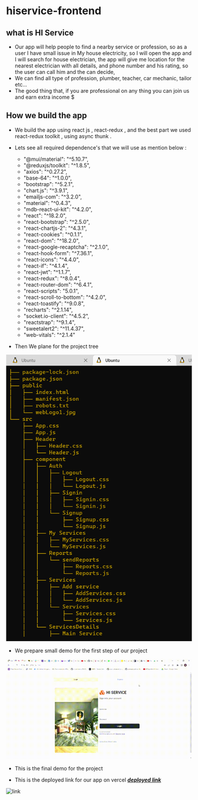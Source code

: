 # hiservice-frontend

## what is HI Service 

* Our app will help people to find a nearby service or profession, so as a user I have small issue in My house electricity, so I will open the app and I will search for house electrician, the app will give me location for the nearest electrician with all details, and phone number and his rating, so the user can call him and the can decide,
* We can find all type of profession, plumber, teacher, car mechanic, tailor etc…
* The good thing that, if you are professional on any thing you can join us and earn extra income $ 

## How we build the app 

* We build the app using react js , react-redux , and the best part we used react-redux toolkit , using async thunk .


* Lets see all required dependence's that we will use as mention below :

    * "@mui/material": "^5.10.7",
    * "@reduxjs/toolkit": "^1.8.5",
    * "axios": "^0.27.2",
    * "base-64": "^1.0.0",
    * "bootstrap": "^5.2.1",
    * "chart.js": "^3.9.1",
    * "emailjs-com": "^3.2.0",
    * "material": "^0.4.3",
    * "mdb-react-ui-kit": "^4.2.0",
    * "react": "^18.2.0",
    * "react-bootstrap": "^2.5.0",
    * "react-chartjs-2": "^4.3.1",
    * "react-cookies": "^0.1.1",
    * "react-dom": "^18.2.0",
    * "react-google-recaptcha": "^2.1.0",
    * "react-hook-form": "^7.36.1",
    * "react-icons": "^4.4.0",
    * "react-if": "^4.1.4",
    * "react-jwt": "^1.1.7",
    * "react-redux": "^8.0.4",
    * "react-router-dom": "^6.4.1",
    * "react-scripts": "5.0.1",
    * "react-scroll-to-bottom": "^4.2.0",
    * "react-toastify": "^9.0.8",
    * "recharts": "^2.1.14",
    * "socket.io-client": "^4.5.2",
    * "reactstrap": "^9.1.4",
    * "sweetalert2": "^11.4.37",
    * "web-vitals": "^2.1.4"


* Then We plane for the project tree 

![link](./images/Screenshot%20(552).png)

* We prepare small demo for the first step of our project 

![link](./images/React%20App%20demo.gif)

* This is the final demo for the project 

 * This is the deployed link for our app on vercel ***[deployed link](hiservice-frontend-j96l5ukid-art-of-coding.vercel.app)***

![link](./images/ourApp.gif)